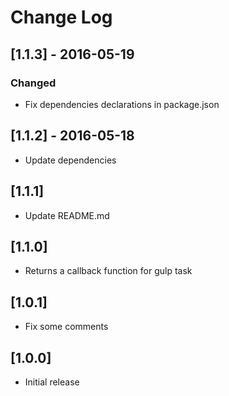 # Change Log

## [1.1.3] - 2016-05-19

### Changed
- Fix dependencies declarations in package.json

## [1.1.2] - 2016-05-18

* Update dependencies

## [1.1.1]

* Update README.md

## [1.1.0]

* Returns a callback function for gulp task

## [1.0.1]

* Fix some comments

## [1.0.0]

* Initial release